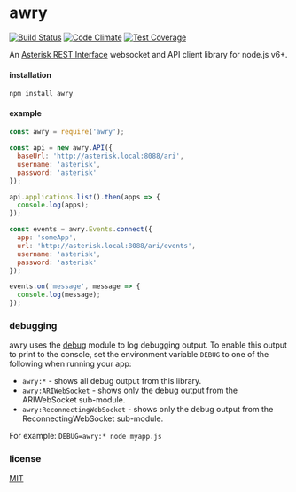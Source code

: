 # awry

[![Build Status][Build Status Image]][Build Link]
[![Code Climate][Code Climate GPA Image]][Code Climate Link]
[![Test Coverage][Test Coverage Image]][Test Coverage Link]

An [Asterisk REST Interface][] websocket and API client library for node.js
v6+.

#### installation

`npm install awry`

#### example

```js
const awry = require('awry');

const api = new awry.API({
  baseUrl: 'http://asterisk.local:8088/ari',
  username: 'asterisk',
  password: 'asterisk'
});

api.applications.list().then(apps => {
  console.log(apps);
});

const events = awry.Events.connect({
  app: 'someApp',
  url: 'http://asterisk.local:8088/ari/events',
  username: 'asterisk',
  password: 'asterisk'
});

events.on('message', message => {
  console.log(message);
});
```

### debugging
awry uses the [debug](https://github.com/visionmedia/debug) module to log
debugging output. To enable this output to print to the console, set the
environment variable `DEBUG` to one of the following when running your app:

- `awry:*` - shows all debug output from this library.
- `awry:ARIWebSocket` - shows only the debug output from the ARIWebSocket 
sub-module.
- `awry:ReconnectingWebSocket` - shows only the debug output from the
ReconnectingWebSocket sub-module.

For example: `DEBUG=awry:* node myapp.js`

### license
[MIT](LICENSE-MIT)

[Asterisk REST Interface]: https://wiki.asterisk.org/wiki/pages/viewpage.action?pageId=29395573
[Build Status Image]: https://travis-ci.org/chadxz/awry.svg?branch=master
[Build Link]: https://travis-ci.org/chadxz/awry
[Test Coverage Image]: https://codeclimate.com/github/chadxz/awry/badges/coverage.svg
[Test Coverage Link]: https://codeclimate.com/github/chadxz/awry/coverage
[Code Climate GPA Image]: https://codeclimate.com/github/chadxz/awry/badges/gpa.svg
[Code Climate Link]: https://codeclimate.com/github/chadxz/awry
[Dependencies Status Image]: https://david-dm.org/chadxz/awry.svg
[Dependencies Status Link]: https://david-dm.org/chadxz/awry
